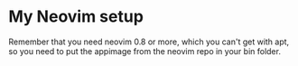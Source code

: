 # My Neovim setup

Remember that you need neovim 0.8 or more, which you can't get with apt, so you need to put the appimage from the neovim repo in your bin folder.
